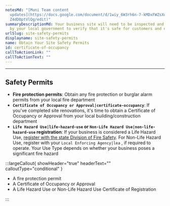 ```yaml
---
notesMd: "[Muni Team content
  updates](https://docs.google.com/document/d/1wiy_6W3rh6n-7-kMDxFWZsXuY1y-0ib4\
  Z4dDOptVlQg/edit)"
summaryDescriptionMd: Your business site will need to be inspected and approved
  by your local government to verify that it's safe for customers and employees.
urlSlug: site-safety-permits
displayname: site-safety-permits
name: Obtain Your Site Safety Permits
id: certificate-of-occupancy
callToActionLink: ""
callToActionText: ""
---
```


---

## Safety Permits

- **Fire protection permits**: Obtain any fire protection or burglar alarm permits from your local fire department
- **`Certificate of Occupancy or Approval|certificate-occupancy`**: If you've completed site renovations, it's time to obtain a Certificate of Occupancy or Approval from your local building/construction department
- **`Life Hazard Use|life-hazard-use` or `Non-Life Hazard Use|non-life-hazard-use` registration**: If your business is considered a Life Hazard Use, [register with the state Division of Fire Safety](https://firesolutions.dca.nj.gov/). For Non-Life Hazard Use, register with your `Local Enforcing Agency|lea` , if required to operate. Your Use Type depends on whether your business poses a significant fire hazard

:::largeCallout{ showHeader="true" headerText="" calloutType="conditional" }

- A fire protection permit
- A Certificate of Occupancy or Approval
- A Life Hazard Use or Non-Life Hazard Use Certificate of Registration

:::
